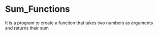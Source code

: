 # Sum_Functions
It is a program to create a function that takes two numbers as arguments and returns their sum
